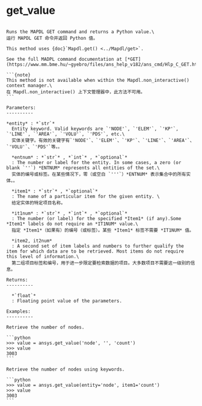 # get_value

````{method} Mapdl.get_value(entity='', entnum='', item1='', it1num='', item2='', it2num='', item3='', it3num='', item4='', it4num='', **kwargs)

Runs the MAPDL GET command and returns a Python value.\
运行 MAPDL GET 命令并返回 Python 值。

This method uses {doc}`Mapdl.get() <../Mapdl/get>`.

See the full MADPL command documentation at [*GET](https://www.mm.bme.hu/~gyebro/files/ans_help_v182/ans_cmd/Hlp_C_GET.html)

```{note}
This method is not available when within the Mapdl.non_interactive() context manager.\
在 Mapdl.non_interactive() 上下文管理器中，此方法不可用。
```

Parameters:
----------

*entity* : *`str`*
  Entity keyword. Valid keywords are `'NODE'`, `'ELEM'`, `'KP'`, `'LINE'`, `'AREA'`, `'VOLU'`, `'PDS'`, etc.\
  实体关键字。有效的关键字有`'NODE'`、`'ELEM'`、`'KP'`、`'LINE'`、`'AREA'`、`'VOLU'`、`'PDS'`等。。

  *entnum* : *`str`* , *`int`* , *`optional`*
  : The number or label for the entity. In some cases, a zero (or blank `''`) *ENTNUM* represents all entities of the set.\
  实体的编号或标签。在某些情况下，零（或空白 `'''`）*ENTNUM* 表示集合中的所有实体。。

  *item1* : *`str`* , *`optional`*
  : The name of a particular item for the given entity. \
  给定实体的特定项目名称。

  *it1num* : *`str`* , *`int`* , *`optional`*
  : The number (or label) for the specified *Item1* (if any).Some *Item1* labels do not require an *IT1NUM* value.\
  指定 *Item1*（如果有）的编号（或标签）。某些 *Item1* 标签不需要 *IT1NUM* 值。

  *item2, it2num*
  : A second set of item labels and numbers to further qualify the item for which data are to be retrieved. Most items do not require this level of information.\
  第二组项目标签和编号，用于进一步限定要检索数据的项目。大多数项目不需要这一级别的信息。

Returns:
----------

  *`float`*
  : Floating point value of the parameters.

Examples:
----------

Retrieve the number of nodes.

```python
>>> value = ansys.get_value('node', '', 'count')
>>> value
3003
```

Retrieve the number of nodes using keywords.

```python
>>> value = ansys.get_value(entity='node', item1='count')
>>> value
3003
```

````
